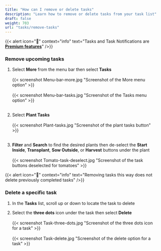 ```yaml
---
title: "How can I remove or delete tasks"
description: "Learn how to remove or delete tasks from your task list"
draft: false
weight: 703
url: "tasks/remove-tasks"
---
```


{{< alert icon="💸" context="info" text="Tasks and Task Notifications are [**Premium features**](../../account/premium-subscription)" />}}

### Remove upcoming tasks
1. Select **More** from the menu bar then select **Tasks**<br /><br />
   {{< screenshot Menu-bar-more.jpg "Screenshot of the More menu option" >}}<br /><br />
   {{< screenshot Menu-bar-tasks.jpg "Screenshot of the Tasks menu option" >}}<br /><br />

2. Select **Plant Tasks**<br /><br />
   {{< screenshot Plant-tasks.jpg "Screenshot of the plant tasks button" >}}<br /><br />

3. **Filter** and **Search** to find the desired plants then de-select the **Start Inside**, **Transplant**, **Sow Outside**, or **Harvest** buttons under the plant<br /><br />
{{< screenshot Tomato-task-deselect.jpg "Screenshot of the task buttons deselected for tomatoes" >}}

{{< alert icon="🫛" context="info" text="Removing tasks this way does not delete previously completed tasks" />}}

### Delete a specific task
1. In the **Tasks** list, scroll up or down to locate the task to delete

2. Select the **three dots** icon under the task then select **Delete**<br /><br />
{{< screenshot Task-three-dots.jpg "Screenshot of the three dots icon for a task" >}}<br /><br />
{{< screenshot Task-delete.jpg "Screenshot of the delete option for a task" >}}<br /><br />
